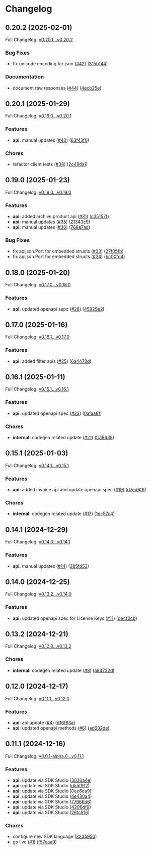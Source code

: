 # Changelog

## 0.20.2 (2025-02-01)

Full Changelog: [v0.20.1...v0.20.2](https://github.com/dodopayments/dodopayments-go/compare/v0.20.1...v0.20.2)

### Bug Fixes

* fix unicode encoding for json ([#42](https://github.com/dodopayments/dodopayments-go/issues/42)) ([315b144](https://github.com/dodopayments/dodopayments-go/commit/315b144ae3cfe253451c5dcb1ed0a291f5edcace))


### Documentation

* document raw responses ([#44](https://github.com/dodopayments/dodopayments-go/issues/44)) ([4ecb25e](https://github.com/dodopayments/dodopayments-go/commit/4ecb25eb69520af6ac6e77694aebd71bc3f8792a))

## 0.20.1 (2025-01-29)

Full Changelog: [v0.19.0...v0.20.1](https://github.com/dodopayments/dodopayments-go/compare/v0.19.0...v0.20.1)

### Features

* **api:** manual updates ([#40](https://github.com/dodopayments/dodopayments-go/issues/40)) ([63f43f0](https://github.com/dodopayments/dodopayments-go/commit/63f43f0d8f540ba057aaf887ed27b2f98ac6a6fe))


### Chores

* refactor client tests ([#38](https://github.com/dodopayments/dodopayments-go/issues/38)) ([2c48da1](https://github.com/dodopayments/dodopayments-go/commit/2c48da169b57653544caf7e0041dc5f38a4a386e))

## 0.19.0 (2025-01-23)

Full Changelog: [v0.18.0...v0.19.0](https://github.com/dodopayments/dodopayments-go/compare/v0.18.0...v0.19.0)

### Features

* **api:** added archive product api ([#31](https://github.com/dodopayments/dodopayments-go/issues/31)) ([c35157f](https://github.com/dodopayments/dodopayments-go/commit/c35157fa4b6fc5c4a1dc88b5600fb0cf0f5fadbc))
* **api:** manual updates ([#35](https://github.com/dodopayments/dodopayments-go/issues/35)) ([21343c9](https://github.com/dodopayments/dodopayments-go/commit/21343c9d032d598640b5a6ae765840669b9556a1))
* **api:** manual updates ([#36](https://github.com/dodopayments/dodopayments-go/issues/36)) ([768e7ad](https://github.com/dodopayments/dodopayments-go/commit/768e7adf65e57bebcd7444c7a88f362fdcc1ad4c))


### Bug Fixes

* fix apijson.Port for embedded structs ([#33](https://github.com/dodopayments/dodopayments-go/issues/33)) ([27f05fb](https://github.com/dodopayments/dodopayments-go/commit/27f05fb18f90fa5ca4a8569cac9f93c9077252cc))
* fix apijson.Port for embedded structs ([#34](https://github.com/dodopayments/dodopayments-go/issues/34)) ([bc00fd4](https://github.com/dodopayments/dodopayments-go/commit/bc00fd4d4689e7d92c945fbae5ea0b4062516e63))

## 0.18.0 (2025-01-20)

Full Changelog: [v0.17.0...v0.18.0](https://github.com/dodopayments/dodopayments-go/compare/v0.17.0...v0.18.0)

### Features

* **api:** updated openapi sepc ([#28](https://github.com/dodopayments/dodopayments-go/issues/28)) ([45929e2](https://github.com/dodopayments/dodopayments-go/commit/45929e2b4c0050d95253ba43243d912ed2265bda))

## 0.17.0 (2025-01-16)

Full Changelog: [v0.16.1...v0.17.0](https://github.com/dodopayments/dodopayments-go/compare/v0.16.1...v0.17.0)

### Features

* **api:** added filter apis ([#25](https://github.com/dodopayments/dodopayments-go/issues/25)) ([6a4478d](https://github.com/dodopayments/dodopayments-go/commit/6a4478d67c115aa5b918ad284c0629f7ae979a59))

## 0.16.1 (2025-01-11)

Full Changelog: [v0.15.1...v0.16.1](https://github.com/dodopayments/dodopayments-go/compare/v0.15.1...v0.16.1)

### Features

* **api:** updated openapi spec ([#23](https://github.com/dodopayments/dodopayments-go/issues/23)) ([0afaa8f](https://github.com/dodopayments/dodopayments-go/commit/0afaa8fe5c0301fd6f1edc492115fe8ebf6477dc))


### Chores

* **internal:** codegen related update ([#21](https://github.com/dodopayments/dodopayments-go/issues/21)) ([fc19638](https://github.com/dodopayments/dodopayments-go/commit/fc19638e88ba88f5fe4410bc68e6ac4b754bb657))

## 0.15.1 (2025-01-03)

Full Changelog: [v0.14.1...v0.15.1](https://github.com/dodopayments/dodopayments-go/compare/v0.14.1...v0.15.1)

### Features

* **api:** added invoice api and update openapi spec ([#19](https://github.com/dodopayments/dodopayments-go/issues/19)) ([d7ed6f9](https://github.com/dodopayments/dodopayments-go/commit/d7ed6f909937e21ba8b606b6c411502e18707d09))


### Chores

* **internal:** codegen related update ([#17](https://github.com/dodopayments/dodopayments-go/issues/17)) ([1dc57c4](https://github.com/dodopayments/dodopayments-go/commit/1dc57c46e58bb899a2b79aad047e7b4e9f857815))

## 0.14.1 (2024-12-29)

Full Changelog: [v0.14.0...v0.14.1](https://github.com/dodopayments/dodopayments-go/compare/v0.14.0...v0.14.1)

### Features

* **api:** manual updates ([#14](https://github.com/dodopayments/dodopayments-go/issues/14)) ([385fd53](https://github.com/dodopayments/dodopayments-go/commit/385fd53b0647839a6c347e3fd7899a2eb26414e2))

## 0.14.0 (2024-12-25)

Full Changelog: [v0.13.2...v0.14.0](https://github.com/dodopayments/dodopayments-go/compare/v0.13.2...v0.14.0)

### Features

* **api:** updated openapi spec for License Keys ([#11](https://github.com/dodopayments/dodopayments-go/issues/11)) ([de4f0cb](https://github.com/dodopayments/dodopayments-go/commit/de4f0cbe4b80b5909a00e6b4b01314a1b79a31d0))

## 0.13.2 (2024-12-21)

Full Changelog: [v0.12.0...v0.13.2](https://github.com/dodopayments/dodopayments-go/compare/v0.12.0...v0.13.2)

### Chores

* **internal:** codegen related update ([#8](https://github.com/dodopayments/dodopayments-go/issues/8)) ([a84732d](https://github.com/dodopayments/dodopayments-go/commit/a84732d9c90f3921c995cbe9f239ed1485f4ac69))

## 0.12.0 (2024-12-17)

Full Changelog: [v0.11.1...v0.12.0](https://github.com/dodopayments/dodopayments-go/compare/v0.11.1...v0.12.0)

### Features

* **api:** api update ([#4](https://github.com/dodopayments/dodopayments-go/issues/4)) ([d16f93a](https://github.com/dodopayments/dodopayments-go/commit/d16f93a17a91fdc1bb4549f347c1ffb11cc1a849))
* **api:** updated openapi methods ([#6](https://github.com/dodopayments/dodopayments-go/issues/6)) ([ad682de](https://github.com/dodopayments/dodopayments-go/commit/ad682de9a3cf90c61423b4c048d2aedfd4e41c92))

## 0.11.1 (2024-12-16)

Full Changelog: [v0.0.1-alpha.0...v0.11.1](https://github.com/dodopayments/dodopayments-go/compare/v0.0.1-alpha.0...v0.11.1)

### Features

* **api:** update via SDK Studio ([3030a4e](https://github.com/dodopayments/dodopayments-go/commit/3030a4eb16daa9093803c344ebde44971dd23dbf))
* **api:** update via SDK Studio ([d55f912](https://github.com/dodopayments/dodopayments-go/commit/d55f9127ee6a387b86ad98b5631504ec53e304dc))
* **api:** update via SDK Studio ([0ee6ea9](https://github.com/dodopayments/dodopayments-go/commit/0ee6ea90cd0bc866b76e2582c105056a06b09d6f))
* **api:** update via SDK Studio ([de430a4](https://github.com/dodopayments/dodopayments-go/commit/de430a447bdb48787f72e54cce9e6cc1b589fa44))
* **api:** update via SDK Studio ([77666d6](https://github.com/dodopayments/dodopayments-go/commit/77666d6e7051e6374b45bfca909ae4104ca84546))
* **api:** update via SDK Studio ([4206df9](https://github.com/dodopayments/dodopayments-go/commit/4206df9eac51b6ec1ccb1537c56db98f092cc899))
* **api:** update via SDK Studio ([26fc816](https://github.com/dodopayments/dodopayments-go/commit/26fc816430d73f0cc361a36d3954e7a782e23690))


### Chores

* configure new SDK language ([3234950](https://github.com/dodopayments/dodopayments-go/commit/3234950c15a41f39374cc21dd797ce5ca36b9465))
* go live ([#1](https://github.com/dodopayments/dodopayments-go/issues/1)) ([f57eaa9](https://github.com/dodopayments/dodopayments-go/commit/f57eaa9aca5cc85f3808e864a1c26966b4b7b609))
